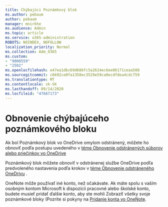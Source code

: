 ```yaml
---
title: Chýbajúci Poznámkový blok
ms.author: pebaum
author: pebaum
manager: mnirkhe
ms.audience: Admin
ms.topic: article
ms.service: o365-administration
ROBOTS: NOINDEX, NOFOLLOW
localization_priority: Normal
ms.collection: Adm_O365
ms.custom:
- "9000559"
- "2502"
ms.openlocfilehash: e47ea1dbc69d686fc5a2624ec6ee06171ceaa508
ms.sourcegitcommit: c6692ce0fa1358ec3529e59ca0ecdfdea4cdc759
ms.translationtype: MT
ms.contentlocale: sk-SK
ms.lasthandoff: 09/14/2020
ms.locfileid: "47667173"
---
```

# <a name="recover-missing-notebook"></a>Obnovenie chýbajúceho poznámkového bloku

Ak bol Poznámkový blok vo OneDrive omylom odstránený, môžete ho obnoviť podľa postupu uvedeného v [téme Obnovenie odstránených súborov alebo priečinkov vo OneDrive](https://support.office.com/article/949ada80-0026-4db3-a953-c99083e6a84f)

Poznámkový blok môžete obnoviť v odstránenej službe OneDrive podľa predvoleného nastavenia podľa krokov v [téme Obnovenie odstráneného OneDrivu](https://docs.microsoft.com/onedrive/restore-deleted-onedrive) .

OneNote môže používať iné konto, než očakávate. Ak máte spolu s vaším osobným kontom Microsoft k dispozícii pracovné alebo školské konto, budete musieť pridať ďalšie konto, aby ste mohli Zobraziť všetky svoje poznámkové bloky (Pozrite si pokyny na [Pridanie konta vo OneNote](https://support.office.com/article/5afff855-54ee-47e4-a773-db048d4ac299).